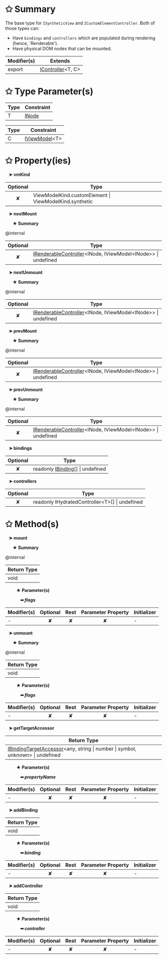 # &#10025; Summary

The base type for `ISyntheticView` and `ICustomElementController`.
Both of those types can:
- Have `bindings` and `controllers` which are populated during rendering (hence, 'Renderable').
- Have physical DOM nodes that can be mounted.

| Modifier(s)                            | Extends                                    |
|----------------------------------------|--------------------------------------------|
| export | [IController](/runtime/interface/lifecycle/icontroller.md)&lt;T, C&gt; |

# &#10025; Type Parameter(s)

| Type | Constraint                               |
| ---- | ---------------------------------------- |
| T    | [INode](/runtime/interface/dom/inode.md) |

| Type | Constraint                                                        |
| ---- | ----------------------------------------------------------------- |
| C    | [IViewModel](/runtime/interface/lifecycle/iviewmodel.md)&lt;T&gt; |

# &#10025; Property(ies)

&nbsp;&nbsp; **&#10148; vmKind**

| Optional                           | Type                         |
|:----------------------------------:|------------------------------|
| ✘ | ViewModelKind.customElement &#124; ViewModelKind.synthetic |

&nbsp;&nbsp; **&#10148; nextMount**

&nbsp;&nbsp;&nbsp;&nbsp;&nbsp; **&#9733; Summary**

@internal

| Optional                           | Type                         |
|:----------------------------------:|------------------------------|
| ✘ | [IRenderableController](/runtime/interface/lifecycle/irenderablecontroller.md)&lt;INode, IViewModel&lt;INode&gt;&gt; &#124; undefined |

&nbsp;&nbsp; **&#10148; nextUnmount**

&nbsp;&nbsp;&nbsp;&nbsp;&nbsp; **&#9733; Summary**

@internal

| Optional                           | Type                         |
|:----------------------------------:|------------------------------|
| ✘ | [IRenderableController](/runtime/interface/lifecycle/irenderablecontroller.md)&lt;INode, IViewModel&lt;INode&gt;&gt; &#124; undefined |

&nbsp;&nbsp; **&#10148; prevMount**

&nbsp;&nbsp;&nbsp;&nbsp;&nbsp; **&#9733; Summary**

@internal

| Optional                           | Type                         |
|:----------------------------------:|------------------------------|
| ✘ | [IRenderableController](/runtime/interface/lifecycle/irenderablecontroller.md)&lt;INode, IViewModel&lt;INode&gt;&gt; &#124; undefined |

&nbsp;&nbsp; **&#10148; prevUnmount**

&nbsp;&nbsp;&nbsp;&nbsp;&nbsp; **&#9733; Summary**

@internal

| Optional                           | Type                         |
|:----------------------------------:|------------------------------|
| ✘ | [IRenderableController](/runtime/interface/lifecycle/irenderablecontroller.md)&lt;INode, IViewModel&lt;INode&gt;&gt; &#124; undefined |

&nbsp;&nbsp; **&#10148; bindings**

| Optional                           | Type                         |
|:----------------------------------:|------------------------------|
| ✘ | readonly [IBinding](/runtime/interface/lifecycle/ibinding.md)[] &#124; undefined |

&nbsp;&nbsp; **&#10148; controllers**

| Optional                           | Type                         |
|:----------------------------------:|------------------------------|
| ✘ | readonly IHydratedController&lt;T&gt;[] &#124; undefined |

# &#10025; Method(s)

&nbsp;&nbsp; **&#10148; mount**

&nbsp;&nbsp;&nbsp;&nbsp;&nbsp; **&#9733; Summary**

@internal

| Return Type                       |
|-----------------------------------|
| void |

&nbsp;&nbsp;&nbsp;&nbsp;&nbsp;&nbsp;&nbsp;&nbsp; **&#9733; Parameter(s)**

&nbsp;&nbsp;&nbsp;&nbsp;&nbsp;&nbsp;&nbsp;&nbsp;&nbsp;&nbsp;&nbsp; _**&#10149; flags**_

| Modifier(s)                              | Optional                           | Rest                          | Parameter Property                          | Initializer                       |
|------------------------------------------|:----------------------------------:|:-----------------------------:|:-------------------------------------------:|-----------------------------------|
| - | ✘  | ✘ | ✘ | - |

&nbsp;&nbsp; **&#10148; unmount**

&nbsp;&nbsp;&nbsp;&nbsp;&nbsp; **&#9733; Summary**

@internal

| Return Type                       |
|-----------------------------------|
| void |

&nbsp;&nbsp;&nbsp;&nbsp;&nbsp;&nbsp;&nbsp;&nbsp; **&#9733; Parameter(s)**

&nbsp;&nbsp;&nbsp;&nbsp;&nbsp;&nbsp;&nbsp;&nbsp;&nbsp;&nbsp;&nbsp; _**&#10149; flags**_

| Modifier(s)                              | Optional                           | Rest                          | Parameter Property                          | Initializer                       |
|------------------------------------------|:----------------------------------:|:-----------------------------:|:-------------------------------------------:|-----------------------------------|
| - | ✘  | ✘ | ✘ | - |

&nbsp;&nbsp; **&#10148; getTargetAccessor**

| Return Type                       |
|-----------------------------------|
| [IBindingTargetAccessor](/runtime/interface/observation/ibindingtargetaccessor.md)&lt;any, string &#124; number &#124; symbol, unknown&gt; &#124; undefined |

&nbsp;&nbsp;&nbsp;&nbsp;&nbsp;&nbsp;&nbsp;&nbsp; **&#9733; Parameter(s)**

&nbsp;&nbsp;&nbsp;&nbsp;&nbsp;&nbsp;&nbsp;&nbsp;&nbsp;&nbsp;&nbsp; _**&#10149; propertyName**_

| Modifier(s)                              | Optional                           | Rest                          | Parameter Property                          | Initializer                       |
|------------------------------------------|:----------------------------------:|:-----------------------------:|:-------------------------------------------:|-----------------------------------|
| - | ✘  | ✘ | ✘ | - |

&nbsp;&nbsp; **&#10148; addBinding**

| Return Type                       |
|-----------------------------------|
| void |

&nbsp;&nbsp;&nbsp;&nbsp;&nbsp;&nbsp;&nbsp;&nbsp; **&#9733; Parameter(s)**

&nbsp;&nbsp;&nbsp;&nbsp;&nbsp;&nbsp;&nbsp;&nbsp;&nbsp;&nbsp;&nbsp; _**&#10149; binding**_

| Modifier(s)                              | Optional                           | Rest                          | Parameter Property                          | Initializer                       |
|------------------------------------------|:----------------------------------:|:-----------------------------:|:-------------------------------------------:|-----------------------------------|
| - | ✘  | ✘ | ✘ | - |

&nbsp;&nbsp; **&#10148; addController**

| Return Type                       |
|-----------------------------------|
| void |

&nbsp;&nbsp;&nbsp;&nbsp;&nbsp;&nbsp;&nbsp;&nbsp; **&#9733; Parameter(s)**

&nbsp;&nbsp;&nbsp;&nbsp;&nbsp;&nbsp;&nbsp;&nbsp;&nbsp;&nbsp;&nbsp; _**&#10149; controller**_

| Modifier(s)                              | Optional                           | Rest                          | Parameter Property                          | Initializer                       |
|------------------------------------------|:----------------------------------:|:-----------------------------:|:-------------------------------------------:|-----------------------------------|
| - | ✘  | ✘ | ✘ | - |